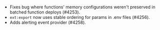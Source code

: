 - Fixes bug where functions' memory configurations weren't preserved in batched function deploys (#4253).
- `ext:export` now uses stable ordering for params in .env files (#4256).
- Adds alerting event provider (#4258).
